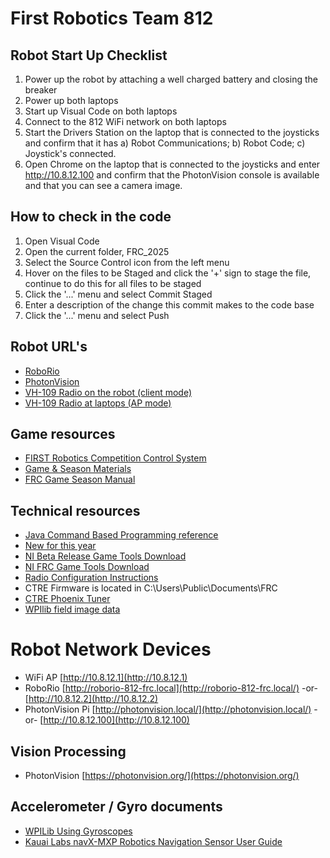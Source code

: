 # First Robotics Team 812

## Robot Start Up Checklist
1. Power up the robot by attaching a well charged battery and closing the breaker
2. Power up both laptops
3. Start up Visual Code on both laptops
4. Connect to the 812 WiFi network on both laptops
5. Start the Drivers Station on the laptop that is connected to the joysticks and confirm that it has a) Robot Communications; b) Robot Code; c) Joystick's connected.
6. Open Chrome on the laptop that is connected to the joysticks and enter http://10.8.12.100 and confirm that the PhotonVision console is available and that you can see a camera image.

## How to check in the code

1. Open Visual Code
2. Open the current folder, FRC_2025
3. Select the Source Control icon from the left menu
4. Hover on the files to be Staged and click the '+' sign to stage the file, continue to do this for all files to be staged
5. Click the '...' menu and select Commit Staged
6. Enter a description of the change this commit makes to the code base
7. Click the '...' menu and select Push

## Robot URL's
* [RoboRio](http://10.8.12.2)
* [PhotonVision](http://10.8.12.100)
* [VH-109 Radio on the robot (client mode)](http://10.8.12.1)
* [VH-109 Radio at laptops (AP mode)](http://10.8.12.4)
## Game resources
* [FIRST Robotics Competition Control System](https://docs.wpilib.org/en/latest/#)
* [Game & Season Materials](https://www.firstinspires.org/resource-library/frc/competition-manual-qa-system)
* [FRC Game Season Manual](https://firstfrc.blob.core.windows.net/frc2025/Manual/2025GameManual.pdf)

## Technical resources
* [Java Command Based Programming reference](https://docs.wpilib.org/en/stable/docs/software/commandbased/index.html)
* [New for this year](https://docs.wpilib.org/en/stable/docs/yearly-overview/yearly-changelog.html)
* [NI Beta Release Game Tools Download](https://github.com/wpilibsuite/2025Beta/releases/tag/NI_GAME_TOOLS_BETA_2)
* [NI FRC Game Tools Download](https://www.ni.com/en/support/downloads/drivers/download.frc-game-tools.html)
* [Radio Configuration Instructions](https://docs.wpilib.org/en/stable/docs/zero-to-robot/step-3/radio-programming.html)
* CTRE Firmware is located in C:\Users\Public\Documents\FRC
* [CTRE Phoenix Tuner](https://github.com/CrossTheRoadElec/Phoenix-Releases)
* [WPIlib field image data](https://github.com/wpilibsuite/allwpilib/tree/main/fieldImages/src/main/native/resources/edu/wpi/first/fields)

# Robot Network Devices
* WiFi AP [http://10.8.12.1](http://10.8.12.1)
* RoboRio [http://roborio-812-frc.local](http://roborio-812-frc.local/) -or- [http://10.8.12.2](http://10.8.12.2)
* PhotonVision Pi [http://photonvision.local/](http://photonvision.local/) -or- [http://10.8.12.100](http://10.8.12.100)

## Vision Processing 
* PhotonVision [https://photonvision.org/](https://photonvision.org/)

## Accelerometer / Gyro documents
* [WPILib Using Gyroscopes](https://docs.wpilib.org/en/stable/docs/software/hardware-apis/sensors/gyros-software.html)
* [Kauai Labs navX-MXP Robotics Navigation Sensor User Guide](https://pdocs.kauailabs.com/navx-mxp/wp-content/uploads/2019/02/navx-mxp_robotics_navigation_sensor_user_guide.pdf)

